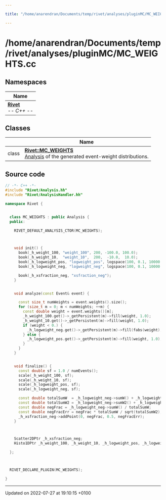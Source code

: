 ```yaml
---

title: "/home/anarendran/Documents/temp/rivet/analyses/pluginMC/MC_WEIGHTS.cc"

---
```


# /home/anarendran/Documents/temp/rivet/analyses/pluginMC/MC_WEIGHTS.cc



## Namespaces

| Name           |
| -------------- |
| **[Rivet](http://example.org/namespaces/namespacerivet/)** <br>-*- C++ -*-  |

## Classes

|                | Name           |
| -------------- | -------------- |
| class | **[Rivet::MC_WEIGHTS](http://example.org/classes/classrivet_1_1mc__weights/)** <br><a href="http://example.org/classes/classrivet_1_1analysis/">Analysis</a> of the generated event-weight distributions.  |




## Source code

```cpp
// -*- C++ -*-
#include "Rivet/Analysis.hh"
#include "Rivet/AnalysisHandler.hh"

namespace Rivet {


  class MC_WEIGHTS : public Analysis {
  public:

    RIVET_DEFAULT_ANALYSIS_CTOR(MC_WEIGHTS);



    void init() {
      book(_h_weight_100, "weight_100", 200, -100.0, 100.0);
      book(_h_weight_10,  "weight_10",  200,  -10.0,  10.0);
      book(_h_logweight_pos, "logweight_pos", logspace(100, 0.1, 10000.0));
      book(_h_logweight_neg, "logweight_neg", logspace(100, 0.1, 10000.0));

      book(_h_xsfraction_neg, "xsfraction_neg");
    }


    void analyze(const Event& event) {

      const size_t numWeights = event.weights().size();
      for (size_t m = 0; m < numWeights; ++m) {
        const double weight = event.weights()[m];
        _h_weight_100.get()->_getPersistent(m)->fill(weight, 1.0);
        _h_weight_10.get()->_getPersistent(m)->fill(weight, 1.0);
        if (weight < 0.) {
          _h_logweight_neg.get()->_getPersistent(m)->fill(fabs(weight), 1.0);
        } else {
          _h_logweight_pos.get()->_getPersistent(m)->fill(weight, 1.0);
        }
      }
    }


    void finalize() {
      const double sf = 1.0 / numEvents();
      scale(_h_weight_100, sf);
      scale(_h_weight_10, sf);
      scale(_h_logweight_pos, sf);
      scale(_h_logweight_neg, sf);

      const double totalSumW  = _h_logweight_neg->sumW() + _h_logweight_pos->sumW();
      const double totalSumW2 = _h_logweight_neg->sumW2() + _h_logweight_pos->sumW2();
      const double negFrac = _h_logweight_neg->sumW() / totalSumW;
      const double negFracErr = negFrac * totalSumW / sqrt(totalSumW2);
      _h_xsfraction_neg->addPoint(0, negFrac, 0.5, negFracErr);
    }



    Scatter2DPtr _h_xsfraction_neg;
    Histo1DPtr _h_weight_100, _h_weight_10, _h_logweight_pos, _h_logweight_neg;

  };



  RIVET_DECLARE_PLUGIN(MC_WEIGHTS);

}
```


-------------------------------

Updated on 2022-07-27 at 19:10:15 +0100
